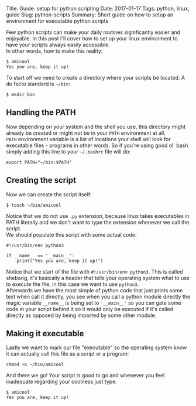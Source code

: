 Title: Guide: setup for python scripting
Date: 2017-01-17
Tags: python, linux, guide
Slug: python-scripts 
Summary: Short guide on how to setup an environment for executable python scripts

Few python scripts can make your daily routines significantly easier and enjoyable. In this post I'll cover how to set up your linux environment to have your scripts always easily accessible.  
In other words, how to make this reality:

```
$ amicool 
Yes you are, keep it up!
```

To start off we need to create a directory where your scripts be located. A de facto standard is `~/bin`:

```
$ mkdir bin
```

## Handling the PATH

Now depending on your system and the shell you use, this directory might already be created or might not be in your `PATH` environment at all.  
`PATH` environment variable is a list of locations your shell will look for executable files - programs in other words. So if you're using good ol' bash simply adding this line to your `~/.bashrc` file will do:

```
export PATH="~/bin:$PATH"
```

## Creating the script 

Now we can create the script itself:

```
$ touch ~/bin/amicool 
```

Notice that we do not use `.py` extension, because linux takes executables in PATH literally and we don't want to type the extension whenever we call the script.  
We should populate this script with some actual code:

```
#!/usr/bin/env python3

if __name__ == '__main__':
    print("Yes you are, keep it up!")
```

Notice that we start of the file with `#!/usr/bin/env python3`. This is called shebang, it's basically a header that tells your operating system what to use to execute the file, in this case we want to use `python3`.  
Afterwards we have the most simple of python code that just prints some text when call it directly, you see when you call a python module directly the magic variable `__name__` is being set to `'__main__'` so you can gate some code in your script behind it so it would only be executed if it's called directly as opposed by being imported by some other module.  

## Making it executable

Lastly we want to mark our file "executable" so the operating system know it can actually call this file as a script or a program:

```
chmod +x ~/bin/amicool
```

And there we go! Your script is good to go and whenever you feel inadequate regarding your coolness just type:

```
$ amicool
Yes you are, keep it up!
```



